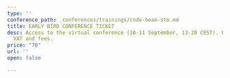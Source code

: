 ```yaml
---
type: ''
conference_path: _conferences/trainings/code-beam-sto.md
title: EARLY BIRD CONFERENCE TICKET
desc: Access to the virtual conference (10-11 September, 13-20 CEST). Price excludes
  VAT and fees.
price: "70"
url: ''
open: false

---
```

